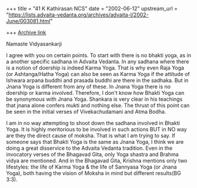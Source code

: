 +++
title = "41 K Kathirasan NCS"
date = "2002-06-12"
upstream_url = "https://lists.advaita-vedanta.org/archives/advaita-l/2002-June/003081.html"

+++
[Archive link](https://lists.advaita-vedanta.org/archives/advaita-l/2002-June/003081.html)

Namaste Vidyasankarji

I agree with you on certain points. To start with there is no bhakti yoga,
as in a another specific sadhana in Advaita Vedanta. In any sadhana where
there is a notion of doership is indeed Karma Yoga. That is why even Raja
Yoga (or Ashtanga/Hatha Yoga) can also be seen as Karma Yoga if the
attitude of Ishwara arpana buddhi and prasada buddhi are there in the
sadhaka. But in Jnana Yoga is different from any of these. In Jnana Yoga
there is no doership or karma involved. Therefore, I don't know how Bhakti
Yoga can be synonymous with Jnana Yoga. Shankara is very clear in his
teachings that jnana alone confers mukti and nothing else. The thrust of
this point can be seen in the initial verses of Vivekachudamani and Atma Bodha.

I am in no way attempting to shoot down the sadhana involved in Bhakti
Yoga. It is highly meritorious to be involved in such actions BUT in NO
way are they the direct cause of moksha. That is what I am trying to say.
If someone says that Bhakti Yoga is the same as Jnana Yoga, I think we are
doing a great disservice to the Advaita Vedanta tradition. Even in the
invocatory verses of the Bhagavad Gita, only Yoga shastra and Brahma vidya
are mentioned. And in the Bhagavad Gita, Krishna mentions only two
lifestyles: the life of Karma Yoga & the life of Sannyasa Yoga (or Jnana
Yoga), both having the vision of Moksha in mind but different results(BG 3:3).

